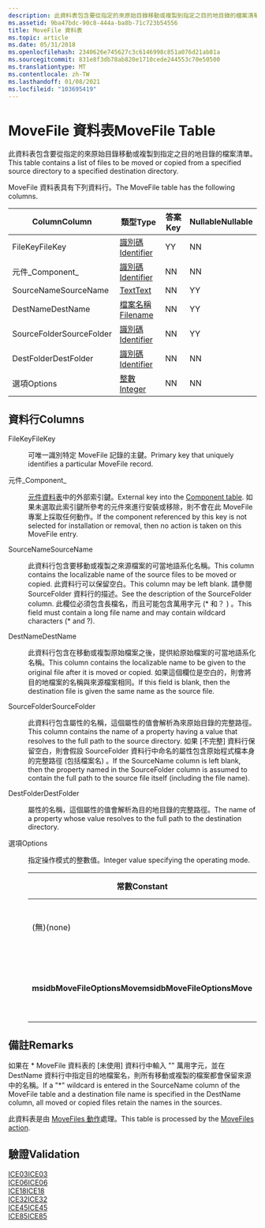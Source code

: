 ```yaml
---
description: 此資料表包含要從指定的來原始目錄移動或複製到指定之目的地目錄的檔案清單。
ms.assetid: 9ba47bdc-90c8-444a-ba8b-71c723b54556
title: MoveFile 資料表
ms.topic: article
ms.date: 05/31/2018
ms.openlocfilehash: 2340626e745627c3c6146998c851a076d21ab81a
ms.sourcegitcommit: 831e8f3db78ab820e1710cede244553c70e50500
ms.translationtype: MT
ms.contentlocale: zh-TW
ms.lasthandoff: 01/08/2021
ms.locfileid: "103695419"
---
```

# <a name="movefile-table"></a><span data-ttu-id="75180-103">MoveFile 資料表</span><span class="sxs-lookup"><span data-stu-id="75180-103">MoveFile Table</span></span>

<span data-ttu-id="75180-104">此資料表包含要從指定的來原始目錄移動或複製到指定之目的地目錄的檔案清單。</span><span class="sxs-lookup"><span data-stu-id="75180-104">This table contains a list of files to be moved or copied from a specified source directory to a specified destination directory.</span></span>

<span data-ttu-id="75180-105">MoveFile 資料表具有下列資料行。</span><span class="sxs-lookup"><span data-stu-id="75180-105">The MoveFile table has the following columns.</span></span>



| <span data-ttu-id="75180-106">Column</span><span class="sxs-lookup"><span data-stu-id="75180-106">Column</span></span>       | <span data-ttu-id="75180-107">類型</span><span class="sxs-lookup"><span data-stu-id="75180-107">Type</span></span>                         | <span data-ttu-id="75180-108">答案</span><span class="sxs-lookup"><span data-stu-id="75180-108">Key</span></span> | <span data-ttu-id="75180-109">Nullable</span><span class="sxs-lookup"><span data-stu-id="75180-109">Nullable</span></span> |
|--------------|------------------------------|-----|----------|
| <span data-ttu-id="75180-110">FileKey</span><span class="sxs-lookup"><span data-stu-id="75180-110">FileKey</span></span>      | [<span data-ttu-id="75180-111">識別碼</span><span class="sxs-lookup"><span data-stu-id="75180-111">Identifier</span></span>](identifier.md) | <span data-ttu-id="75180-112">Y</span><span class="sxs-lookup"><span data-stu-id="75180-112">Y</span></span>   | <span data-ttu-id="75180-113">N</span><span class="sxs-lookup"><span data-stu-id="75180-113">N</span></span>        |
| <span data-ttu-id="75180-114">元件\_</span><span class="sxs-lookup"><span data-stu-id="75180-114">Component\_</span></span>  | [<span data-ttu-id="75180-115">識別碼</span><span class="sxs-lookup"><span data-stu-id="75180-115">Identifier</span></span>](identifier.md) | <span data-ttu-id="75180-116">N</span><span class="sxs-lookup"><span data-stu-id="75180-116">N</span></span>   | <span data-ttu-id="75180-117">N</span><span class="sxs-lookup"><span data-stu-id="75180-117">N</span></span>        |
| <span data-ttu-id="75180-118">SourceName</span><span class="sxs-lookup"><span data-stu-id="75180-118">SourceName</span></span>   | [<span data-ttu-id="75180-119">Text</span><span class="sxs-lookup"><span data-stu-id="75180-119">Text</span></span>](text.md)             | <span data-ttu-id="75180-120">N</span><span class="sxs-lookup"><span data-stu-id="75180-120">N</span></span>   | <span data-ttu-id="75180-121">Y</span><span class="sxs-lookup"><span data-stu-id="75180-121">Y</span></span>        |
| <span data-ttu-id="75180-122">DestName</span><span class="sxs-lookup"><span data-stu-id="75180-122">DestName</span></span>     | [<span data-ttu-id="75180-123">檔案名稱</span><span class="sxs-lookup"><span data-stu-id="75180-123">Filename</span></span>](filename.md)     | <span data-ttu-id="75180-124">N</span><span class="sxs-lookup"><span data-stu-id="75180-124">N</span></span>   | <span data-ttu-id="75180-125">Y</span><span class="sxs-lookup"><span data-stu-id="75180-125">Y</span></span>        |
| <span data-ttu-id="75180-126">SourceFolder</span><span class="sxs-lookup"><span data-stu-id="75180-126">SourceFolder</span></span> | [<span data-ttu-id="75180-127">識別碼</span><span class="sxs-lookup"><span data-stu-id="75180-127">Identifier</span></span>](identifier.md) | <span data-ttu-id="75180-128">N</span><span class="sxs-lookup"><span data-stu-id="75180-128">N</span></span>   | <span data-ttu-id="75180-129">Y</span><span class="sxs-lookup"><span data-stu-id="75180-129">Y</span></span>        |
| <span data-ttu-id="75180-130">DestFolder</span><span class="sxs-lookup"><span data-stu-id="75180-130">DestFolder</span></span>   | [<span data-ttu-id="75180-131">識別碼</span><span class="sxs-lookup"><span data-stu-id="75180-131">Identifier</span></span>](identifier.md) | <span data-ttu-id="75180-132">N</span><span class="sxs-lookup"><span data-stu-id="75180-132">N</span></span>   | <span data-ttu-id="75180-133">N</span><span class="sxs-lookup"><span data-stu-id="75180-133">N</span></span>        |
| <span data-ttu-id="75180-134">選項</span><span class="sxs-lookup"><span data-stu-id="75180-134">Options</span></span>      | [<span data-ttu-id="75180-135">整數</span><span class="sxs-lookup"><span data-stu-id="75180-135">Integer</span></span>](integer.md)       | <span data-ttu-id="75180-136">N</span><span class="sxs-lookup"><span data-stu-id="75180-136">N</span></span>   | <span data-ttu-id="75180-137">N</span><span class="sxs-lookup"><span data-stu-id="75180-137">N</span></span>        |



 

## <a name="columns"></a><span data-ttu-id="75180-138">資料行</span><span class="sxs-lookup"><span data-stu-id="75180-138">Columns</span></span>

<dl> <dt>

<span data-ttu-id="75180-139"><span id="FileKey"></span><span id="filekey"></span><span id="FILEKEY"></span>FileKey</span><span class="sxs-lookup"><span data-stu-id="75180-139"><span id="FileKey"></span><span id="filekey"></span><span id="FILEKEY"></span>FileKey</span></span>
</dt> <dd>

<span data-ttu-id="75180-140">可唯一識別特定 MoveFile 記錄的主鍵。</span><span class="sxs-lookup"><span data-stu-id="75180-140">Primary key that uniquely identifies a particular MoveFile record.</span></span>

</dd> <dt>

<span data-ttu-id="75180-141"><span id="Component_"></span><span id="component_"></span><span id="COMPONENT_"></span>元件\_</span><span class="sxs-lookup"><span data-stu-id="75180-141"><span id="Component_"></span><span id="component_"></span><span id="COMPONENT_"></span>Component\_</span></span>
</dt> <dd>

<span data-ttu-id="75180-142">[元件資料表](component-table.md)中的外部索引鍵。</span><span class="sxs-lookup"><span data-stu-id="75180-142">External key into the [Component table](component-table.md).</span></span> <span data-ttu-id="75180-143">如果未選取此索引鍵所參考的元件來進行安裝或移除，則不會在此 MoveFile 專案上採取任何動作。</span><span class="sxs-lookup"><span data-stu-id="75180-143">If the component referenced by this key is not selected for installation or removal, then no action is taken on this MoveFile entry.</span></span>

</dd> <dt>

<span data-ttu-id="75180-144"><span id="SourceName"></span><span id="sourcename"></span><span id="SOURCENAME"></span>SourceName</span><span class="sxs-lookup"><span data-stu-id="75180-144"><span id="SourceName"></span><span id="sourcename"></span><span id="SOURCENAME"></span>SourceName</span></span>
</dt> <dd>

<span data-ttu-id="75180-145">此資料行包含要移動或複製之來源檔案的可當地語系化名稱。</span><span class="sxs-lookup"><span data-stu-id="75180-145">This column contains the localizable name of the source files to be moved or copied.</span></span> <span data-ttu-id="75180-146">此資料行可以保留空白。</span><span class="sxs-lookup"><span data-stu-id="75180-146">This column may be left blank.</span></span> <span data-ttu-id="75180-147">請參閱 SourceFolder 資料行的描述。</span><span class="sxs-lookup"><span data-stu-id="75180-147">See the description of the SourceFolder column.</span></span> <span data-ttu-id="75180-148">此欄位必須包含長檔名，而且可能包含萬用字元 (\* 和？ ) 。</span><span class="sxs-lookup"><span data-stu-id="75180-148">This field must contain a long file name and may contain wildcard characters (\* and ?).</span></span>

</dd> <dt>

<span data-ttu-id="75180-149"><span id="DestName"></span><span id="destname"></span><span id="DESTNAME"></span>DestName</span><span class="sxs-lookup"><span data-stu-id="75180-149"><span id="DestName"></span><span id="destname"></span><span id="DESTNAME"></span>DestName</span></span>
</dt> <dd>

<span data-ttu-id="75180-150">此資料行包含在移動或複製原始檔案之後，提供給原始檔案的可當地語系化名稱。</span><span class="sxs-lookup"><span data-stu-id="75180-150">This column contains the localizable name to be given to the original file after it is moved or copied.</span></span> <span data-ttu-id="75180-151">如果這個欄位是空白的，則會將目的地檔案的名稱與來源檔案相同。</span><span class="sxs-lookup"><span data-stu-id="75180-151">If this field is blank, then the destination file is given the same name as the source file.</span></span>

</dd> <dt>

<span data-ttu-id="75180-152"><span id="SourceFolder"></span><span id="sourcefolder"></span><span id="SOURCEFOLDER"></span>SourceFolder</span><span class="sxs-lookup"><span data-stu-id="75180-152"><span id="SourceFolder"></span><span id="sourcefolder"></span><span id="SOURCEFOLDER"></span>SourceFolder</span></span>
</dt> <dd>

<span data-ttu-id="75180-153">此資料行包含屬性的名稱，這個屬性的值會解析為來原始目錄的完整路徑。</span><span class="sxs-lookup"><span data-stu-id="75180-153">This column contains the name of a property having a value that resolves to the full path to the source directory.</span></span> <span data-ttu-id="75180-154">如果 [不完整] 資料行保留空白，則會假設 SourceFolder 資料行中命名的屬性包含原始程式檔本身的完整路徑 (包括檔案名) 。</span><span class="sxs-lookup"><span data-stu-id="75180-154">If the SourceName column is left blank, then the property named in the SourceFolder column is assumed to contain the full path to the source file itself (including the file name).</span></span>

</dd> <dt>

<span data-ttu-id="75180-155"><span id="DestFolder"></span><span id="destfolder"></span><span id="DESTFOLDER"></span>DestFolder</span><span class="sxs-lookup"><span data-stu-id="75180-155"><span id="DestFolder"></span><span id="destfolder"></span><span id="DESTFOLDER"></span>DestFolder</span></span>
</dt> <dd>

<span data-ttu-id="75180-156">屬性的名稱，這個屬性的值會解析為目的地目錄的完整路徑。</span><span class="sxs-lookup"><span data-stu-id="75180-156">The name of a property whose value resolves to the full path to the destination directory.</span></span>

</dd> <dt>

<span data-ttu-id="75180-157"><span id="Options"></span><span id="options"></span><span id="OPTIONS"></span>選項</span><span class="sxs-lookup"><span data-stu-id="75180-157"><span id="Options"></span><span id="options"></span><span id="OPTIONS"></span>Options</span></span>
</dt> <dd>

<span data-ttu-id="75180-158">指定操作模式的整數值。</span><span class="sxs-lookup"><span data-stu-id="75180-158">Integer value specifying the operating mode.</span></span>



| <span data-ttu-id="75180-159">常數</span><span class="sxs-lookup"><span data-stu-id="75180-159">Constant</span></span>                     | <span data-ttu-id="75180-160">十六進位</span><span class="sxs-lookup"><span data-stu-id="75180-160">Hexadecimal</span></span> | <span data-ttu-id="75180-161">Decimal</span><span class="sxs-lookup"><span data-stu-id="75180-161">Decimal</span></span> | <span data-ttu-id="75180-162">意義</span><span class="sxs-lookup"><span data-stu-id="75180-162">Meaning</span></span>               |
|------------------------------|-------------|---------|-----------------------|
| <span data-ttu-id="75180-163">(無)</span><span class="sxs-lookup"><span data-stu-id="75180-163">(none)</span></span>                       | <span data-ttu-id="75180-164">0x000</span><span class="sxs-lookup"><span data-stu-id="75180-164">0x000</span></span>       | <span data-ttu-id="75180-165">0</span><span class="sxs-lookup"><span data-stu-id="75180-165">0</span></span>       | <span data-ttu-id="75180-166">複製來源檔案。</span><span class="sxs-lookup"><span data-stu-id="75180-166">Copy the source file.</span></span> |
| <span data-ttu-id="75180-167">**msidbMoveFileOptionsMove**</span><span class="sxs-lookup"><span data-stu-id="75180-167">**msidbMoveFileOptionsMove**</span></span> | <span data-ttu-id="75180-168">0x001</span><span class="sxs-lookup"><span data-stu-id="75180-168">0x001</span></span>       | <span data-ttu-id="75180-169">1</span><span class="sxs-lookup"><span data-stu-id="75180-169">1</span></span>       | <span data-ttu-id="75180-170">移動原始檔。</span><span class="sxs-lookup"><span data-stu-id="75180-170">Move the source file.</span></span> |



 

</dd> </dl>

## <a name="remarks"></a><span data-ttu-id="75180-171">備註</span><span class="sxs-lookup"><span data-stu-id="75180-171">Remarks</span></span>

<span data-ttu-id="75180-172">如果在 \* MoveFile 資料表的 [未使用] 資料行中輸入 "" 萬用字元，並在 DestName 資料行中指定目的地檔案名，則所有移動或複製的檔案都會保留來源中的名稱。</span><span class="sxs-lookup"><span data-stu-id="75180-172">If a "\*" wildcard is entered in the SourceName column of the MoveFile table and a destination file name is specified in the DestName column, all moved or copied files retain the names in the sources.</span></span>

<span data-ttu-id="75180-173">此資料表是由 [MoveFiles 動作](movefiles-action.md)處理。</span><span class="sxs-lookup"><span data-stu-id="75180-173">This table is processed by the [MoveFiles action](movefiles-action.md).</span></span>

## <a name="validation"></a><span data-ttu-id="75180-174">驗證</span><span class="sxs-lookup"><span data-stu-id="75180-174">Validation</span></span>

<dl>

[<span data-ttu-id="75180-175">ICE03</span><span class="sxs-lookup"><span data-stu-id="75180-175">ICE03</span></span>](ice03.md)  
[<span data-ttu-id="75180-176">ICE06</span><span class="sxs-lookup"><span data-stu-id="75180-176">ICE06</span></span>](ice06.md)  
[<span data-ttu-id="75180-177">ICE18</span><span class="sxs-lookup"><span data-stu-id="75180-177">ICE18</span></span>](ice18.md)  
[<span data-ttu-id="75180-178">ICE32</span><span class="sxs-lookup"><span data-stu-id="75180-178">ICE32</span></span>](ice32.md)  
[<span data-ttu-id="75180-179">ICE45</span><span class="sxs-lookup"><span data-stu-id="75180-179">ICE45</span></span>](ice45.md)  
[<span data-ttu-id="75180-180">ICE85</span><span class="sxs-lookup"><span data-stu-id="75180-180">ICE85</span></span>](ice85.md)  
</dl>

 

 



